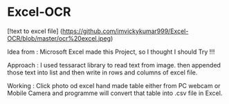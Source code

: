 # Excel-OCR

[!text to excel file] (https://github.com/imvickykumar999/Excel-OCR/blob/master/ocr%20excel.jpeg)

Idea from :
Microsoft Excel made this Project, so I thought I should Try !!!

Approach :
I used tessaract library to read text from image.
then appended those text into list and then write in rows and columns of excel file.

Working :
Click photo od excel hand made table either from PC webcam or Mobile Camera and
programme will convert that table into .csv file in Excel.
